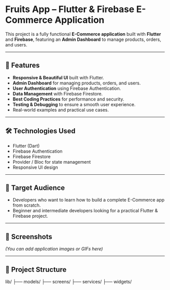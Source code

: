 # Fruits App – Flutter & Firebase E-Commerce Application

This project is a fully functional **E-Commerce application** built with **Flutter** and **Firebase**, featuring an **Admin Dashboard** to manage products, orders, and users.

---

## 🚀 Features

- **Responsive & Beautiful UI** built with Flutter.
- **Admin Dashboard** for managing products, orders, and users.
- **User Authentication** using Firebase Authentication.
- **Data Management** with Firebase Firestore.
- **Best Coding Practices** for performance and security.
- **Testing & Debugging** to ensure a smooth user experience.
- Real-world examples and practical use cases.

---

## 🛠 Technologies Used

- Flutter (Dart)
- Firebase Authentication
- Firebase Firestore
- Provider / Bloc for state management
- Responsive UI design

---

## 🎯 Target Audience

- Developers who want to learn how to build a complete E-Commerce app from scratch.
- Beginner and intermediate developers looking for a practical Flutter & Firebase project.

---

## 📸 Screenshots

*(You can add application images or GIFs here)*

---

## 📂 Project Structure

lib/
├── models/
├── screens/
├── services/
├── widgets/


